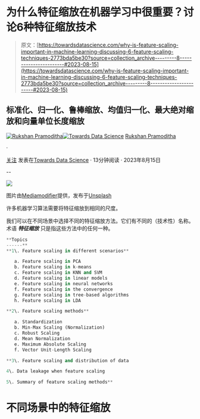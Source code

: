 # 为什么特征缩放在机器学习中很重要？讨论6种特征缩放技术

> 原文：[https://towardsdatascience.com/why-is-feature-scaling-important-in-machine-learning-discussing-6-feature-scaling-techniques-2773bda5be30?source=collection_archive---------8-----------------------#2023-08-15](https://towardsdatascience.com/why-is-feature-scaling-important-in-machine-learning-discussing-6-feature-scaling-techniques-2773bda5be30?source=collection_archive---------8-----------------------#2023-08-15)

## 标准化、归一化、鲁棒缩放、均值归一化、最大绝对缩放和向量单位长度缩放

[](https://rukshanpramoditha.medium.com/?source=post_page-----2773bda5be30--------------------------------)[![Rukshan Pramoditha](../Images/b80426aff64ff186cb915795644590b1.png)](https://rukshanpramoditha.medium.com/?source=post_page-----2773bda5be30--------------------------------)[](https://towardsdatascience.com/?source=post_page-----2773bda5be30--------------------------------)[![Towards Data Science](../Images/a6ff2676ffcc0c7aad8aaf1d79379785.png)](https://towardsdatascience.com/?source=post_page-----2773bda5be30--------------------------------) [Rukshan Pramoditha](https://rukshanpramoditha.medium.com/?source=post_page-----2773bda5be30--------------------------------)

·

[关注](https://medium.com/m/signin?actionUrl=https%3A%2F%2Fmedium.com%2F_%2Fsubscribe%2Fuser%2Ff90a3bb1d400&operation=register&redirect=https%3A%2F%2Ftowardsdatascience.com%2Fwhy-is-feature-scaling-important-in-machine-learning-discussing-6-feature-scaling-techniques-2773bda5be30&user=Rukshan+Pramoditha&userId=f90a3bb1d400&source=post_page-f90a3bb1d400----2773bda5be30---------------------post_header-----------) 发表在[Towards Data Science](https://towardsdatascience.com/?source=post_page-----2773bda5be30--------------------------------) · 13分钟阅读 · 2023年8月15日 [](https://medium.com/m/signin?actionUrl=https%3A%2F%2Fmedium.com%2F_%2Fvote%2Ftowards-data-science%2F2773bda5be30&operation=register&redirect=https%3A%2F%2Ftowardsdatascience.com%2Fwhy-is-feature-scaling-important-in-machine-learning-discussing-6-feature-scaling-techniques-2773bda5be30&user=Rukshan+Pramoditha&userId=f90a3bb1d400&source=-----2773bda5be30---------------------clap_footer-----------)

--

[](https://medium.com/m/signin?actionUrl=https%3A%2F%2Fmedium.com%2F_%2Fbookmark%2Fp%2F2773bda5be30&operation=register&redirect=https%3A%2F%2Ftowardsdatascience.com%2Fwhy-is-feature-scaling-important-in-machine-learning-discussing-6-feature-scaling-techniques-2773bda5be30&source=-----2773bda5be30---------------------bookmark_footer-----------)![](../Images/fd0c135d0ae75a274f8063f5a34b65b7.png)

图片由[Mediamodifier](https://unsplash.com/@mediamodifier?utm_source=unsplash&utm_medium=referral&utm_content=creditCopyText)提供，发布于[Unsplash](https://unsplash.com/photos/TuZAl7v4TCM?utm_source=unsplash&utm_medium=referral&utm_content=creditCopyText)

许多机器学习算法需要将特征缩放到相同的尺度。

我们可以在不同场景中选择不同的特征缩放方法。它们有不同的（技术性）名称。术语 ***特征缩放*** 只是指这些方法中的任何一种。

```py
**Topics
------**
**1\. Feature scaling in different scenarios**

   a. Feature scaling in PCA
   b. Feature scaling in k-means
   c. Feature scaling in KNN and SVM
   d. Feature scaling in linear models
   e. Feature scaling in neural networks
   f. Feature scaling in the convergence
   g. Feature scaling in tree-based algorithms
   h. Feature scaling in LDA

**2\. Feature scaling methods**

   a. Standardization
   b. Min-Max Scaling (Normalization)
   c. Robust Scaling
   d. Mean Normalization
   e. Maximum Absolute Scaling
   f. Vector Unit-Length Scaling

**3\. Feature scaling and distribution of data

4\. Data leakage when feature scaling

5\. Summary of feature scaling methods**
```

# 不同场景中的特征缩放
